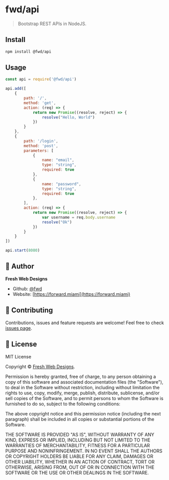 # fwd/api

> Bootstrap REST APIs in NodeJS.

## Install

```sh
npm install @fwd/api
```

## Usage

```js
const api = require('@fwd/api')

api.add([
	{
		path: '/',
		method: 'get',
		action: (req) => {
			return new Promise((resolve, reject) => {
				resolve("Hello, World")
			})
		}
	},
	{
		path: '/login',
		method: 'post',
		parameters: [
			{
				name: "email",
				type: "string",
				required: true
			},
			{
				name: "password",
				type: "string",
				required: true
			},
		],
		action: (req) => {
			return new Promise((resolve, reject) => {
				var username = req.body.username
				resolve("Ok")
			})
		}
	}
])

api.start(8080)

```

## 👤 Author

**Fresh Web Designs**

* Github: [@fwd](https://github.com/fwd)
* Website: [https://forward.miami](https://forward.miami)

## 🤝 Contributing

Contributions, issues and feature requests are welcome! Feel free to check [issues page](https://github.com/fwd/api/issues).

## 📝 License

MIT License

Copyright © [Fresh Web Designs](https://fwd.dev).

Permission is hereby granted, free of charge, to any person obtaining a copy of this software and associated documentation files (the "Software"), to deal in the Software without restriction, including without limitation the rights to use, copy, modify, merge, publish, distribute, sublicense, and/or sell copies of the Software, and to permit persons to whom the Software is furnished to do so, subject to the following conditions:

The above copyright notice and this permission notice (including the next paragraph) shall be included in all copies or substantial portions of the Software.

THE SOFTWARE IS PROVIDED "AS IS", WITHOUT WARRANTY OF ANY KIND, EXPRESS OR IMPLIED, INCLUDING BUT NOT LIMITED TO THE WARRANTIES OF MERCHANTABILITY, FITNESS FOR A PARTICULAR PURPOSE AND NONINFRINGEMENT. IN NO EVENT SHALL THE AUTHORS OR COPYRIGHT HOLDERS BE LIABLE FOR ANY CLAIM, DAMAGES OR OTHER LIABILITY, WHETHER IN AN ACTION OF CONTRACT, TORT OR OTHERWISE, ARISING FROM, OUT OF OR IN CONNECTION WITH THE SOFTWARE OR THE USE OR OTHER DEALINGS IN THE SOFTWARE.
